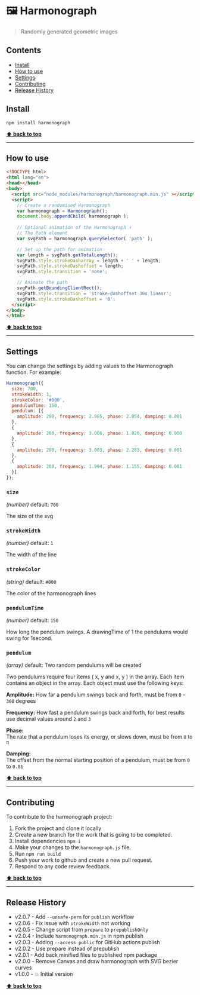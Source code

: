🖼 Harmonograph
==============

> Randomly generated geometric images


## Contents

* [Install](#install)
* [How to use](#use)
* [Settings](#settings)
* [Contributing](#contributing)
* [Release History](#release-history)


## Install

```shell
npm install harmonograph
```

**[⬆ back to top](#contents)**


----------------------------------------------------------------------------------------------------------------------------------------------------------------


## How to use

```html
<!DOCTYPE html>
<html lang="en">
<head></head>
<body>
  <script src="node_modules/harmonograph/harmonograph.min.js" ></script>
  <script>
    // Create a randomised Harmonograph
    var harmonograph = Harmonograph();
    document.body.appendChild( harmonograph );
    
    // Optional animation of the Harmonograph ⬇️
    // The Path element
    var svgPath = harmonograph.querySelector( 'path' );

    // Set up the path for animation
    var length = svgPath.getTotalLength();
    svgPath.style.strokeDasharray = length + ' ' + length;
    svgPath.style.strokeDashoffset = length;
    svgPath.style.transition = 'none';

    // Animate the path
    svgPath.getBoundingClientRect();
    svgPath.style.transition = 'stroke-dashoffset 30s linear';
    svgPath.style.strokeDashoffset = '0';
  </script>
</body>
</html>

```

**[⬆ back to top](#contents)**


----------------------------------------------------------------------------------------------------------------------------------------------------------------


## Settings

You can change the settings by adding values to the Harmonograph function. For example:

```js
Harmonograph({
  size: 700,
  strokeWidth: 1,
  strokeColor: '#000',
  pendulumTime: 150,
  pendulum: [{
    amplitude: 200, frequency: 2.985, phase: 2.054, damping: 0.001
  },
  {
    amplitude: 200, frequency: 3.006, phase: 1.820, damping: 0.008
  },
  {
    amplitude: 200, frequency: 3.003, phase: 2.283, damping: 0.001
  },
  {
    amplitude: 200, frequency: 1.994, phase: 1.155, damping: 0.001
  }]
});
```

### `size`
_(number)_
default: `700`

The size of the svg


### `strokeWidth`
_(number)_
default: `1`

The width of the line


### `strokeColor`
_(string)_
default: `#000`

The color of the harmonograph lines


### `pendulumTime`
_(number)_
default: `150`

How long the pendulum swings. A drawingTime of 1 the pendulums would swing for 1second.


### `pendulum`
_(array)_
default: Two random pendulums will be created

Two pendulums require four items ( x, y and x, y ) in the array. Each item contains an object in the array. Each object must use the following keys:

**Amplitude:** 
How far a pendulum swings back and forth, must be from `0` - `360` degrees

**Frequency:** 
How fast a pendulum swings back and forth, for best results use decimal values around `2` and `3`

**Phase:**     
The rate that a pendulum loses its energy, or slows down, must be from `0` to `π`

**Damping:**   
The offset from the normal starting position of a pendulum, must be from `0` to `0.01`


**[⬆ back to top](#contents)**


----------------------------------------------------------------------------------------------------------------------------------------------------------------


## Contributing

To contribute to the harmonograph project:
1. Fork the project and clone it locally
1. Create a new branch for the work that is going to be completed.
1. Install dependencies `npm i`
1. Make your changes to the `harmonograph.js` file.
1. Run `npm run build`
1. Push your work to github and create a new pull request.
1. Respond to any code review feedback.

**[⬆ back to top](#contents)**


----------------------------------------------------------------------------------------------------------------------------------------------------------------

## Release History

* v2.0.7  - Add `--unsafe-perm` for `publish` workflow
* v2.0.6  - Fix issue with `strokeWidth` not working
* v2.0.5  - Change script from `prepare` to `prepublishOnly`
* v2.0.4  - Include `harmonograph.min.js` in npm publish
* v2.0.3  - Adding `--access public` for GitHub actions publish
* v2.0.2  - Use prepare instead of prepublish
* v2.0.1  - Add back minified files to published npm package
* v2.0.0  - Remove Canvas and draw harmonograph with SVG bezier curves
* v1.0.0  - 💥 Initial version


**[⬆ back to top](#contents)**

